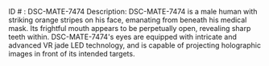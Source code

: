 ID # : DSC-MATE-7474
Description: DSC-MATE-7474 is a male human with striking orange stripes on his face, emanating from beneath his medical mask. Its frightful mouth appears to be perpetually open, revealing sharp teeth within. DSC-MATE-7474's eyes are equipped with intricate and advanced VR jade LED technology, and is capable of projecting holographic images in front of its intended targets.